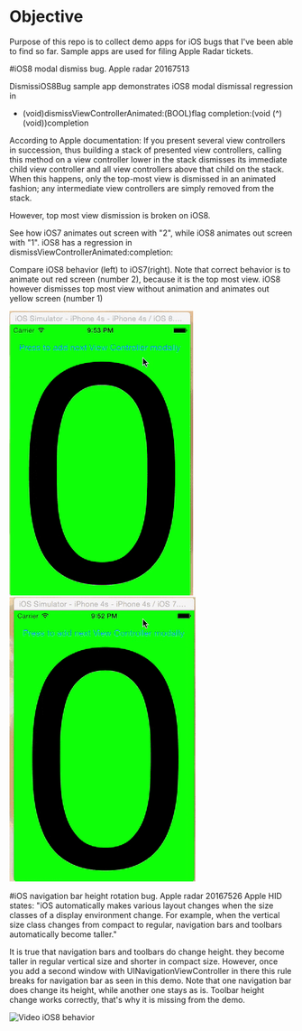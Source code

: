 # Objective
Purpose of this repo is to collect demo apps for iOS bugs that I've been able to find so far.
Sample apps are used for filing Apple Radar tickets.

#iOS8 modal dismiss bug. Apple radar 20167513

DismissiOS8Bug sample app demonstrates iOS8 modal dismissal regression in
- (void)dismissViewControllerAnimated:(BOOL)flag
                           completion:(void (^)(void))completion

According to Apple documentation:
If you present several view controllers in succession,
thus building a stack of presented view controllers,
calling this method on a view controller lower in the stack
dismisses its immediate child view controller and
all view controllers above that child on the stack.
When this happens, only the top-most view is dismissed in an animated fashion;
any intermediate view controllers are simply removed from the stack.

However, top most view dismission is broken on iOS8.
                           
See how iOS7 animates out screen with "2", while iOS8 animates out screen with "1". 
iOS8 has a regression in dismissViewControllerAnimated:completion:

Compare iOS8 behavior (left) to iOS7(right). Note that correct behavior is to animate out red screen (number 2), because it is the top most view. iOS8 however dismisses top most view without animation and animates out yellow screen (number 1)

![Video iOS8 behavior](iOS8_modal_dismiss_bug/iOS8_modal_dismissal_bug.gif) ![Video iOS7 behavior](iOS8_modal_dismiss_bug/iOS7_modal_dismissal_expected_behavior.gif)

#iOS navigation bar height rotation bug. Apple radar 20167526
Apple HID states: "iOS automatically makes various layout changes when the size classes of a display environment change. For example, when the vertical size class changes from compact to regular, navigation bars and toolbars automatically become taller."

It is true that navigation bars and toolbars do change height. they become taller in regular vertical size and shorter in compact size.
However, once you add a second window with UINavigationViewController in there this rule breaks for navigation bar as seen in this demo.
Note that one navigation bar does change its height, while another one stays as is.
Toolbar height change works correctly, that's why it is missing from the demo.

![Video iOS8 behavior](iOS8_navigation_bar_height_bug/iOSNavigationBarHeightBug.gif)
